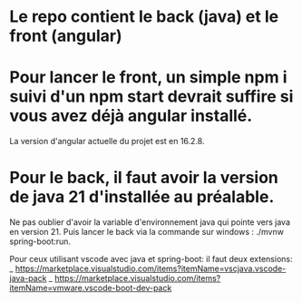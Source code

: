 # Le repo contient le back (java) et le front (angular)

# Pour lancer le front, un simple npm i suivi d'un npm start devrait suffire si vous avez déjà angular installé.
La version d'angular actuelle du projet est en 16.2.8.


# Pour le back, il faut avoir la version de java 21 d'installée au préalable.
Ne pas oublier d'avoir la variable d'environnement java qui pointe vers java en version 21.
Puis lancer le back via la commande sur windows : ./mvnw spring-boot:run.


Pour ceux utilisant vscode avec java et spring-boot: il faut deux extensions:
_ https://marketplace.visualstudio.com/items?itemName=vscjava.vscode-java-pack
_ https://marketplace.visualstudio.com/items?itemName=vmware.vscode-boot-dev-pack

